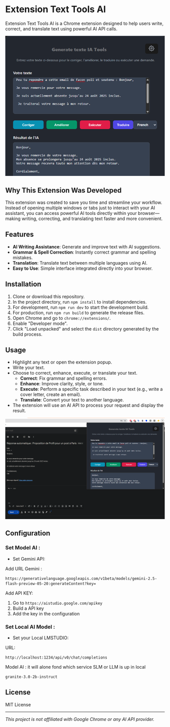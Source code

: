 # Extension Text Tools AI

Extension Text Tools AI is a Chrome extension designed to help users write, correct, and translate text using powerful AI API calls.

![Alt text](./doc/presentation.png)

## Why This Extension Was Developed

This extension was created to save you time and streamline your workflow. Instead of opening multiple windows or tabs just to interact with your AI assistant, you can access powerful AI tools directly within your browser—making writing, correcting, and translating text faster and more convenient.

## Features

- **AI Writing Assistance**: Generate and improve text with AI suggestions.
- **Grammar & Spell Correction**: Instantly correct grammar and spelling mistakes.
- **Translation**: Translate text between multiple languages using AI.
- **Easy to Use**: Simple interface integrated directly into your browser.

## Installation

1. Clone or download this repository.
2. In the project directory, run `npm install` to install dependencies.
3. For development, run `npm run dev` to start the development build.
4. For production, run `npm run build` to generate the release files.
5. Open Chrome and go to `chrome://extensions/`.
6. Enable "Developer mode".
7. Click "Load unpacked" and select the `dist` directory generated by the build process.

## Usage

- Highlight any text or open the extension popup.
- Write your text.
- Choose to correct, enhance, execute, or translate your text.
  - **Correct**: Fix grammar and spelling errors.
  - **Enhance**: Improve clarity, style, or tone.
  - **Execute**: Perform a specific task described in your text (e.g., write a cover letter, create an email).
  - **Translate**: Convert your text to another language.
- The extension will use an AI API to process your request and display the result.

![Alt text](./doc/demo.png)

## Configuration

### Set Model AI :

- Set Gemini API:

Add URL Gemini :

```
https://generativelanguage.googleapis.com/v1beta/models/gemini-2.5-flash-preview-05-20:generateContent?key=
```

Add API KEY:

1. Go to `https://aistudio.google.com/apikey`
2. Build a API key
3. Add the key in the configuration

### Set Local AI Model :

- Set your Local LMSTUDIO:

URL:

```
http://localhost:1234/api/v0/chat/completions
```

Model AI :
it will alone fond which service SLM or LLM is up in local

```
granite-3.0-2b-instruct
```

## License

MIT License

---

_This project is not affiliated with Google Chrome or any AI API provider._
